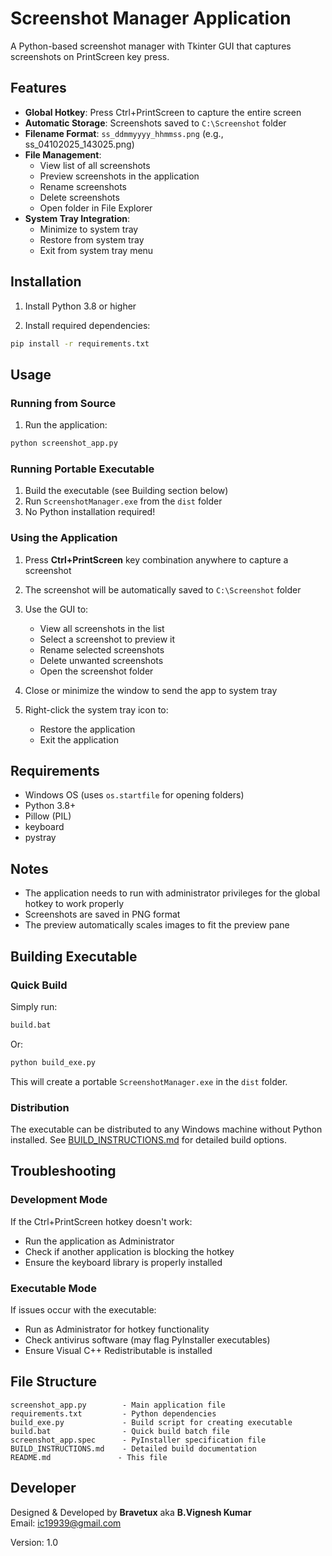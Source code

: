 # Screenshot Manager Application

A Python-based screenshot manager with Tkinter GUI that captures screenshots on PrintScreen key press.

## Features

- **Global Hotkey**: Press Ctrl+PrintScreen to capture the entire screen
- **Automatic Storage**: Screenshots saved to `C:\Screenshot` folder
- **Filename Format**: `ss_ddmmyyyy_hhmmss.png` (e.g., ss_04102025_143025.png)
- **File Management**: 
  - View list of all screenshots
  - Preview screenshots in the application
  - Rename screenshots
  - Delete screenshots
  - Open folder in File Explorer
- **System Tray Integration**: 
  - Minimize to system tray
  - Restore from system tray
  - Exit from system tray menu

## Installation

1. Install Python 3.8 or higher

2. Install required dependencies:
```bash
pip install -r requirements.txt
```

## Usage

### Running from Source

1. Run the application:
```bash
python screenshot_app.py
```

### Running Portable Executable

1. Build the executable (see Building section below)
2. Run `ScreenshotManager.exe` from the `dist` folder
3. No Python installation required!

### Using the Application

1. Press **Ctrl+PrintScreen** key combination anywhere to capture a screenshot

3. The screenshot will be automatically saved to `C:\Screenshot` folder

4. Use the GUI to:
   - View all screenshots in the list
   - Select a screenshot to preview it
   - Rename selected screenshots
   - Delete unwanted screenshots
   - Open the screenshot folder

5. Close or minimize the window to send the app to system tray

6. Right-click the system tray icon to:
   - Restore the application
   - Exit the application

## Requirements

- Windows OS (uses `os.startfile` for opening folders)
- Python 3.8+
- Pillow (PIL)
- keyboard
- pystray

## Notes

- The application needs to run with administrator privileges for the global hotkey to work properly
- Screenshots are saved in PNG format
- The preview automatically scales images to fit the preview pane

## Building Executable

### Quick Build

Simply run:
```bash
build.bat
```

Or:
```bash
python build_exe.py
```

This will create a portable `ScreenshotManager.exe` in the `dist` folder.

### Distribution

The executable can be distributed to any Windows machine without Python installed.
See [BUILD_INSTRUCTIONS.md](BUILD_INSTRUCTIONS.md) for detailed build options.

## Troubleshooting

### Development Mode

If the Ctrl+PrintScreen hotkey doesn't work:
- Run the application as Administrator
- Check if another application is blocking the hotkey
- Ensure the keyboard library is properly installed

### Executable Mode

If issues occur with the executable:
- Run as Administrator for hotkey functionality
- Check antivirus software (may flag PyInstaller executables)
- Ensure Visual C++ Redistributable is installed

## File Structure

```
screenshot_app.py        - Main application file
requirements.txt         - Python dependencies
build_exe.py             - Build script for creating executable
build.bat                - Quick build batch file
screenshot_app.spec      - PyInstaller specification file
BUILD_INSTRUCTIONS.md    - Detailed build documentation
README.md               - This file
```

## Developer

Designed & Developed by **Bravetux** aka **B.Vignesh Kumar**  
Email: ic19939@gmail.com

Version: 1.0
